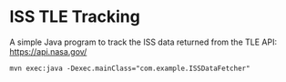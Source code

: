# ISS TLE Tracking

A simple Java program to track the ISS data returned from the TLE API:  
https://api.nasa.gov/

```
mvn exec:java -Dexec.mainClass="com.example.ISSDataFetcher"
```
